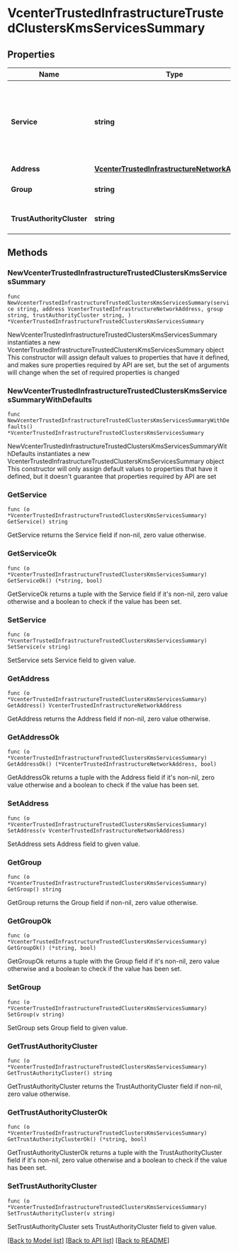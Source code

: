 # VcenterTrustedInfrastructureTrustedClustersKmsServicesSummary

## Properties

Name | Type | Description | Notes
------------ | ------------- | ------------- | -------------
**Service** | **string** | The service&#39;s unique identifier. When clients pass a value of this structure as a parameter, the field must be an identifier for the resource type: vcenter.trusted_infrastructure.kms.Service. When operations return a value of this structure as a result, the field will be an identifier for the resource type: vcenter.trusted_infrastructure.kms.Service. | 
**Address** | [**VcenterTrustedInfrastructureNetworkAddress**](VcenterTrustedInfrastructureNetworkAddress.md) |  | 
**Group** | **string** | The group determines the Attestation Service instances this Key Provider Service can accept reports from. | 
**TrustAuthorityCluster** | **string** | The cluster specifies the Trust Authority Cluster this Key Provider Service belongs to. | 

## Methods

### NewVcenterTrustedInfrastructureTrustedClustersKmsServicesSummary

`func NewVcenterTrustedInfrastructureTrustedClustersKmsServicesSummary(service string, address VcenterTrustedInfrastructureNetworkAddress, group string, trustAuthorityCluster string, ) *VcenterTrustedInfrastructureTrustedClustersKmsServicesSummary`

NewVcenterTrustedInfrastructureTrustedClustersKmsServicesSummary instantiates a new VcenterTrustedInfrastructureTrustedClustersKmsServicesSummary object
This constructor will assign default values to properties that have it defined,
and makes sure properties required by API are set, but the set of arguments
will change when the set of required properties is changed

### NewVcenterTrustedInfrastructureTrustedClustersKmsServicesSummaryWithDefaults

`func NewVcenterTrustedInfrastructureTrustedClustersKmsServicesSummaryWithDefaults() *VcenterTrustedInfrastructureTrustedClustersKmsServicesSummary`

NewVcenterTrustedInfrastructureTrustedClustersKmsServicesSummaryWithDefaults instantiates a new VcenterTrustedInfrastructureTrustedClustersKmsServicesSummary object
This constructor will only assign default values to properties that have it defined,
but it doesn't guarantee that properties required by API are set

### GetService

`func (o *VcenterTrustedInfrastructureTrustedClustersKmsServicesSummary) GetService() string`

GetService returns the Service field if non-nil, zero value otherwise.

### GetServiceOk

`func (o *VcenterTrustedInfrastructureTrustedClustersKmsServicesSummary) GetServiceOk() (*string, bool)`

GetServiceOk returns a tuple with the Service field if it's non-nil, zero value otherwise
and a boolean to check if the value has been set.

### SetService

`func (o *VcenterTrustedInfrastructureTrustedClustersKmsServicesSummary) SetService(v string)`

SetService sets Service field to given value.


### GetAddress

`func (o *VcenterTrustedInfrastructureTrustedClustersKmsServicesSummary) GetAddress() VcenterTrustedInfrastructureNetworkAddress`

GetAddress returns the Address field if non-nil, zero value otherwise.

### GetAddressOk

`func (o *VcenterTrustedInfrastructureTrustedClustersKmsServicesSummary) GetAddressOk() (*VcenterTrustedInfrastructureNetworkAddress, bool)`

GetAddressOk returns a tuple with the Address field if it's non-nil, zero value otherwise
and a boolean to check if the value has been set.

### SetAddress

`func (o *VcenterTrustedInfrastructureTrustedClustersKmsServicesSummary) SetAddress(v VcenterTrustedInfrastructureNetworkAddress)`

SetAddress sets Address field to given value.


### GetGroup

`func (o *VcenterTrustedInfrastructureTrustedClustersKmsServicesSummary) GetGroup() string`

GetGroup returns the Group field if non-nil, zero value otherwise.

### GetGroupOk

`func (o *VcenterTrustedInfrastructureTrustedClustersKmsServicesSummary) GetGroupOk() (*string, bool)`

GetGroupOk returns a tuple with the Group field if it's non-nil, zero value otherwise
and a boolean to check if the value has been set.

### SetGroup

`func (o *VcenterTrustedInfrastructureTrustedClustersKmsServicesSummary) SetGroup(v string)`

SetGroup sets Group field to given value.


### GetTrustAuthorityCluster

`func (o *VcenterTrustedInfrastructureTrustedClustersKmsServicesSummary) GetTrustAuthorityCluster() string`

GetTrustAuthorityCluster returns the TrustAuthorityCluster field if non-nil, zero value otherwise.

### GetTrustAuthorityClusterOk

`func (o *VcenterTrustedInfrastructureTrustedClustersKmsServicesSummary) GetTrustAuthorityClusterOk() (*string, bool)`

GetTrustAuthorityClusterOk returns a tuple with the TrustAuthorityCluster field if it's non-nil, zero value otherwise
and a boolean to check if the value has been set.

### SetTrustAuthorityCluster

`func (o *VcenterTrustedInfrastructureTrustedClustersKmsServicesSummary) SetTrustAuthorityCluster(v string)`

SetTrustAuthorityCluster sets TrustAuthorityCluster field to given value.



[[Back to Model list]](../README.md#documentation-for-models) [[Back to API list]](../README.md#documentation-for-api-endpoints) [[Back to README]](../README.md)


